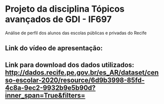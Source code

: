 # Projeto da disciplina Tópicos avançados de GDI - IF697
Análise de perfil dos alunos das escolas públicas e privadas do Recife

## Link do vídeo de apresentação:

## Link para download dos dados utilizados: http://dados.recife.pe.gov.br/es_AR/dataset/censo-escolar-2020/resource/6d9b3998-85fd-4c8a-9ec2-9932b9e5b90d?inner_span=True&filters=
